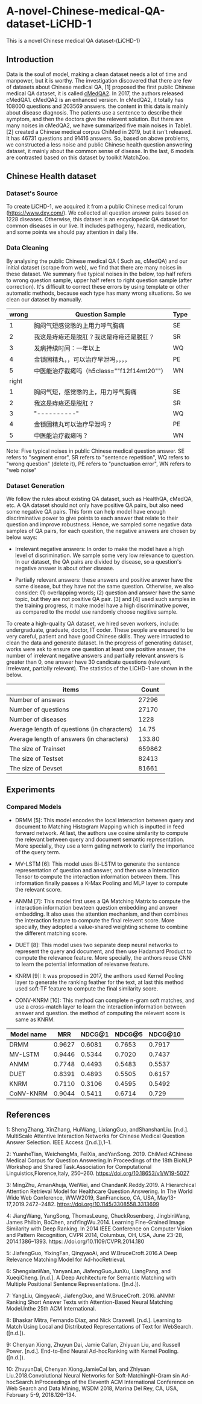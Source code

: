 # A-novel-Chinese-medical-QA-dataset-LiCHD-1
This is a novel Chinese medical QA dataset-(LiCHD-1)
## Introduction

Data is the soul of model, making a clean dataset needs a lot of time and manpower, but it is worthy. The investigation discovered that there are few of datasets about Chinese medical QA, [1] proposed the first public Chinese medical QA dataset, it is called [cMedQA2](https://github.com/zhangsheng93/cMedQA2). In 2017, the authors released cMedQA1. cMedQA2 is an enhanced version. In cMedQA2, it totally has 108000 questions and 203569 answers. the content in this data is mainly about disease diagnosis. The patients use a sentence to describe their symptom, and then the doctors give the relevent solution. But there are many noises in cMedQA2, we have summarized five main noises in Table1. [2] created a Chinese medical corpus ChiMed in 2019, but it isn't released. It has 46731 questions and 91416 answers. So, based on above problems, we constructed a less noise and public Chinese health question answering dataset, it mainly about the common sense of disease. In the last, 6 models are contrasted based on this dataset by toolkit MatchZoo.

## Chinese Health dataset
### Dataset's Source
To create LiCHD-1, we acquired it from a public Chinese medical forum (https://www.dxy.com/). We collected all question answer pairs based on 1228 diseases. Otherwise, this dataset is an encyclopedic QA dataset for common diseases in our live. It includes pathogeny, hazard, medication, and some points we should pay attention in daily life.
### Data Cleaning
By analysing the public Chinese medical QA ( Such as, cMedQA) and our initial dataset (scrape from web), we find that there are many noises in these dataset. We summary five typical noises in the below, top half refers to wrong question sample, upper half refers to right question sample (after correction). It's difficult to correct these errors by using template or other automatic methods, because each type has many wrong situations. So we clean our dataset by manually.

|wrong| Question Sample | Type|
| ------ | ------ | ------ |
|1| 胸闷气短感觉憋的上用力呼气胸痛 | SE |
|2| 我这是痔疮还是脱肛？我这是痔疮还是脱肛？| SR  |
|3| 发病持续时间：一年以上| WQ |
|4| 金锁固精丸，，可以治疗早泄吗，，，，| PE|
|5| 中医能治疗截瘫吗（h5class=""f12f14mt20""）| WN |
|right|||
|1|胸闷气短，感觉憋的上，用力呼气胸痛| SE|
|2|我这是痔疮还是脱肛？| SR |	
|3| "----------" |WQ|
|4| 金锁固精丸可以治疗早泄吗？ | PE |
|5|中医能治疗截瘫吗？|	WN|

Note: Five typical noises in public Chinese medical question answer. SE refers to "segment error", SR refers to "sentence repetition", WQ refers to "wrong question" (delete it), PE refers to "punctuation error", WN refers to "web noise"

### Dataset Generation
We follow the rules about existing QA dataset, such as HealthQA, cMedQA, etc. A QA dataset should not only have positive QA pairs, but also need some negative QA pairs. This form can help model have enough discriminative power to give points to each answer that relate to their question and improve robustness. Hence, we sampled some negative data samples of QA pairs, for each question, the negative answers are chosen by below ways:

* Irrelevant negative answers: In order to make the model have a high level of discrimination. We sample some very low relevance to question. In our dataset, the QA pairs are divided by disease, so a question's negative answer is about other disease.
	
	
* Partially relevant answers: these answers and positive answer have the same disease, but they have not the same question. Otherwise, we also consider: (1) overlapping words; (2) question and answer have the same topic, but they are not positive QA pair. [3] and [4] used such samples in the training progress, it make model have a high discriminative power, as compared to the model use randomly choose negitive sample.

To create a high-quality QA dataset, we hired seven workers, include: undergraduate, graduate, doctor, IT coder. These people are ensured to be very careful, patient and have good Chinese skills. They were intructed to clean the data and generate dataset. In the progress of generating dataset, works were ask to ensure one question at least one positive answer, the number of irrelevant negative answers and  partially relevant answers is greater than 0, one answer have 30 candicate questions (relevant, irrelevant, partially relevant). The statistics of the LiCHD-1 are shown in the below.
	     	
| items | Count|
| ------ | ------ |
|Number of answers| 27296 |
|Number of questions|27170 |
|Number of diseases| 1228 |
|Average length of questions (in characters)|14.75|
|Average length of answers (in characters)| 133.80|
|The size of Trainset|659862 |
|The size of Testset|82413 |
|The size of Devset|81661 |
## Experiments
### Compared Models

* DRMM [5]: This model encodes the local interaction between query and document to Matching Histogram Mapping which is inputted in feed forward network. At last, the authors use cosine similarity to compute the relevant between query and document semantic representation. More specially, they use a term gating network to clarify the importance of the query term.

* MV-LSTM [6]: This model uses Bi-LSTM to generate the sentence representation of question and answer, and then use a Interaction Tensor to compute the interaction information between them. This information finally passes a K-Max Pooling and MLP layer to compute the relevant score.

* ANMM [7]: This model first uses a QA Matching Matrix to compute the interaction information bewteen question embedding and answer embedding. It also uses the attention mechanism, and then combines the interaction feature to compute the final relevent score. More specially, they adopted a value-shared weighting scheme to combine the different matching score.

* DUET [8]:  This model uses two separate deep neural networks to represent the query and document, and then use Hadamard Product to compute the relevance feature. More specially, the anthors reuse CNN to learn the potential information of relevanve feature.

* KNRM [9]: It was proposed in 2017, the anthors used Kernel Pooling layer to generate the ranking feather for the text, at last this method used soft-TF feature to compute the final similarity score. 

* CONV-KNRM [10]: This method can complete n-gram soft matches, and use a cross-match layer to learn the interaction information between answer and question. the method of computing the relevent score is same as KNRM.

|Model name| MRR|NDCG@1|NDCG@5|NDCG@10|
| ------ | ------ |------ |------ |------ |
|DRMM| 0.9627|0.6081|0.7653|0.7917|
|MV-LSTM| 0.9446|0.5344|0.7020|0.7437|
|ANMM| 0.7748|0.4493|0.5483|0.5537 |
|DUET| 0.8391|0.4893|0.5505|0.6157|	
|KNRM| 0.7110|0.3106|0.4595|0.5492|
|CoNV-KNRM| 0.9044|0.5411|0.6714|0.729|







## References
1: ShengZhang, XinZhang, HuiWang, LixiangGuo, andShanshanLiu. [n.d.]. MultiScale Attentive Interaction Networks for Chinese Medical Question Answer Selection. IEEE Access ([n.d.]),1–1. 

2: YuanheTian, WeichengMa, FeiXia, andYanSong. 2019. ChiMed:AChinese Medical Corpus for Question Answering.In Proceedings of the 18th BioNLP Workshop and Shared Task.Association for Computational Linguistics,Florence,Italy, 250–260. https://doi.org/10.18653/v1/W19-5027 

3: MingZhu, AmanAhuja, WeiWei, and ChandanK.Reddy.2019. A Hierarchical Attention Retrieval Model for Healthcare Question Answering. In The World Wide Web Conference, WWW2019, SanFrancisco, CA, USA, May13-17,2019.2472–2482. https://doi.org/10.1145/3308558.3313699 

4: JiangWang, YangSong, ThomasLeung, ChuckRosenberg, JingbinWang, James Philbin, BoChen, andYingWu.2014. Learning Fine-Grained Image Similarity with Deep Ranking. In 2014 IEEE Conference on Computer Vision and Pattern Recognition, CVPR 2014, Columbus, OH, USA, June 23-28, 2014.1386–1393. https: //doi.org/10.1109/CVPR.2014.180 

5: JiafengGuo, YixingFan, QingyaoAi, and W.BruceCroft.2016.A Deep Relevance Matching Model for Ad-hocRetrieval.

6:  ShengxianWan, YanyanLan, JiafengGuo,JunXu, LiangPang, and XueqiCheng. [n.d.]. A Deep Architecture for Semantic Matching with Multiple Positional Sentence Representations. ([n.d.]).

7:  YangLiu, QingyaoAi, JiafengGuo, and W.BruceCroft. 2016. aNMM: Ranking Short Answer Texts with Attention-Based Neural Matching Model.Inthe 25th ACM International. 

8: Bhaskar Mitra, Fernando Diaz, and Nick Craswell. [n.d.]. Learning to Match Using Local and Distributed Representations of Text for WebSearch. ([n.d.]). 

9: Chenyan Xiong, Zhuyun Dai, Jamie Callan, Zhiyuan Liu, and Russell Power. [n.d.]. End-to-End Neural Ad-hocRanking with Kernel Pooling. ([n.d.]). 

10: ZhuyunDai, Chenyan Xiong,JamieCal lan, and Zhiyuan Liu.2018.Convolutional Neural Networks for  Soft-MatchingN-Gram sin Ad-hocSearch.InProceedings of the Eleventh ACM International Conference on Web Search and Data Mining, WSDM 2018, Marina Del Rey, CA, USA, February 5-9, 2018.126–134.

